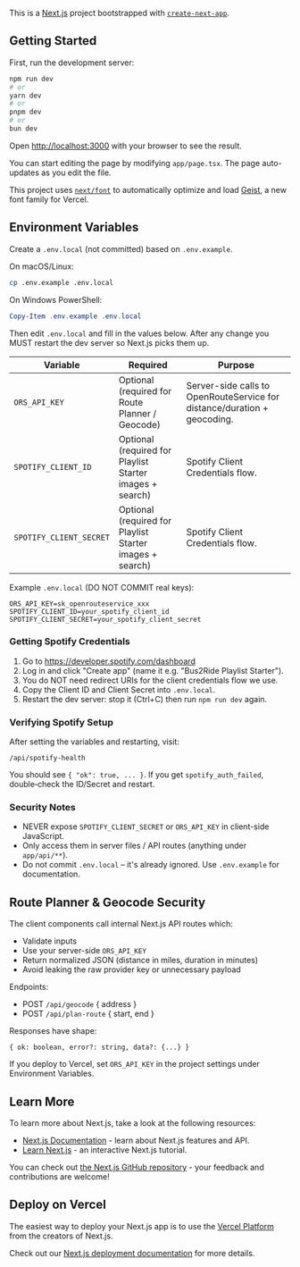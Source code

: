 This is a [Next.js](https://nextjs.org) project bootstrapped with [`create-next-app`](https://nextjs.org/docs/app/api-reference/cli/create-next-app).

## Getting Started

First, run the development server:

```bash
npm run dev
# or
yarn dev
# or
pnpm dev
# or
bun dev
```

Open [http://localhost:3000](http://localhost:3000) with your browser to see the result.

You can start editing the page by modifying `app/page.tsx`. The page auto-updates as you edit the file.

This project uses [`next/font`](https://nextjs.org/docs/app/building-your-application/optimizing/fonts) to automatically optimize and load [Geist](https://vercel.com/font), a new font family for Vercel.

## Environment Variables

Create a `.env.local` (not committed) based on `.env.example`.

On macOS/Linux:
```bash
cp .env.example .env.local
```
On Windows PowerShell:
```powershell
Copy-Item .env.example .env.local
```

Then edit `.env.local` and fill in the values below. After any change you MUST restart the dev server so Next.js picks them up.

| Variable | Required | Purpose |
|----------|----------|---------|
| `ORS_API_KEY` | Optional (required for Route Planner / Geocode) | Server-side calls to OpenRouteService for distance/duration + geocoding. |
| `SPOTIFY_CLIENT_ID` | Optional (required for Playlist Starter images + search) | Spotify Client Credentials flow. |
| `SPOTIFY_CLIENT_SECRET` | Optional (required for Playlist Starter images + search) | Spotify Client Credentials flow. |

Example `.env.local` (DO NOT COMMIT real keys):
```
ORS_API_KEY=sk_openrouteservice_xxx
SPOTIFY_CLIENT_ID=your_spotify_client_id
SPOTIFY_CLIENT_SECRET=your_spotify_client_secret
```

### Getting Spotify Credentials
1. Go to https://developer.spotify.com/dashboard
2. Log in and click "Create app" (name it e.g. "Bus2Ride Playlist Starter").
3. You do NOT need redirect URIs for the client credentials flow we use.
4. Copy the Client ID and Client Secret into `.env.local`.
5. Restart the dev server: stop it (Ctrl+C) then run `npm run dev` again.

### Verifying Spotify Setup
After setting the variables and restarting, visit:
```
/api/spotify-health
```
You should see `{ "ok": true, ... }`. If you get `spotify_auth_failed`, double‑check the ID/Secret and restart.

### Security Notes
* NEVER expose `SPOTIFY_CLIENT_SECRET` or `ORS_API_KEY` in client-side JavaScript.
* Only access them in server files / API routes (anything under `app/api/**`).
* Do not commit `.env.local` – it's already ignored. Use `.env.example` for documentation.

## Route Planner & Geocode Security

The client components call internal Next.js API routes which:
- Validate inputs
- Use your server-side `ORS_API_KEY`
- Return normalized JSON (distance in miles, duration in minutes)
- Avoid leaking the raw provider key or unnecessary payload

Endpoints:
- POST `/api/geocode` { address }
- POST `/api/plan-route` { start, end }

Responses have shape:
```
{ ok: boolean, error?: string, data?: {...} }
```

If you deploy to Vercel, set `ORS_API_KEY` in the project settings under Environment Variables.

## Learn More

To learn more about Next.js, take a look at the following resources:

- [Next.js Documentation](https://nextjs.org/docs) - learn about Next.js features and API.
- [Learn Next.js](https://nextjs.org/learn) - an interactive Next.js tutorial.

You can check out [the Next.js GitHub repository](https://github.com/vercel/next.js) - your feedback and contributions are welcome!

## Deploy on Vercel

The easiest way to deploy your Next.js app is to use the [Vercel Platform](https://vercel.com/new?utm_medium=default-template&filter=next.js&utm_source=create-next-app&utm_campaign=create-next-app-readme) from the creators of Next.js.

Check out our [Next.js deployment documentation](https://nextjs.org/docs/app/building-your-application/deploying) for more details.
